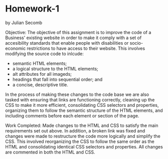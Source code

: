 # Homework-1
by Julian Secomb

Objective: The objective of this assignment is to improve the code of a Business' existing website in order to make it comply with a set of accesibility standards that enable people with disabilities or socio-economic restrictions to have access to their website. This involves modifying the source code to inlcude:
- semantic HTML elements;
- a logical structure to the HTML elements;
- alt attributes for all imageds;
- headings that fall into sequential order; and
- a concise, descriptive title.

In the process of making these changes to the code base we are also tasked with ensuring that links are functioning correctly, cleaning up the CSS to make it more efficient, consolidating CSS selectors and properties, organizing them to follow the semantic structure of the HTML elements, and including comments before each element or section of the page.

Work Completed: Made changes to the HTML and CSS to satisfy the main requirements set out above. In addition, a broken link was fixed and changes were made to restructure the code more logically and simplify the CSS. This involved reorganizing the CSS to follow the same order as the HTML and consolidating identical CSS selectors and properties. All changes are commented in both the HTML and CSS.


